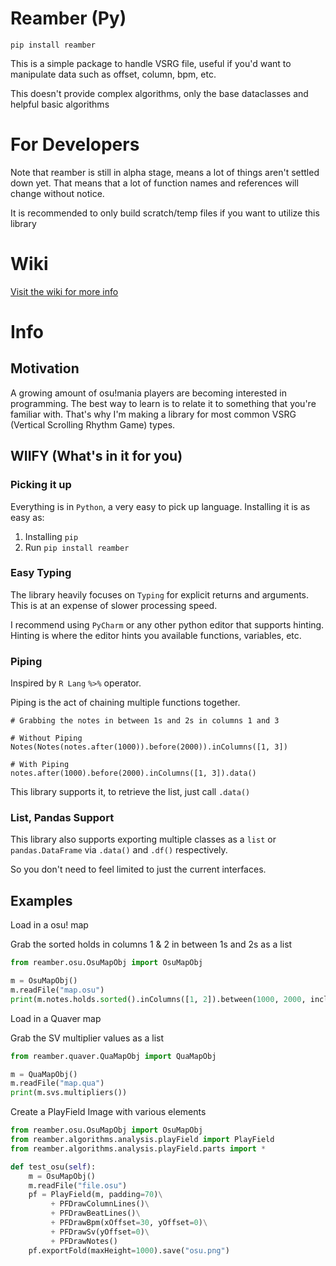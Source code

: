 # Reamber (Py)

`pip install reamber`

This is a simple package to handle VSRG file, useful if you'd want to manipulate data
such as offset, column, bpm, etc.

This doesn't provide complex algorithms, only the base dataclasses and helpful basic
algorithms

# For Developers

Note that reamber is still in alpha stage, means a lot of things aren't settled down
yet. That means that a lot of function names and references will change without notice.

It is recommended to only build scratch/temp files if you want to utilize this library

# Wiki

[Visit the wiki for more info](https://github.com/Eve-ning/reamber_base_py/wiki)

# Info

## Motivation

A growing amount of osu!mania players are becoming interested in programming.
The best way to learn is to relate it to something that you're familiar with.
That's why I'm making a library for most common VSRG (Vertical Scrolling Rhythm Game)
types.

## WIIFY (What's in it for you)

### Picking it up

Everything is in `Python`, a very easy to pick up language. Installing it is as easy as:

1. Installing `pip`
2. Run `pip install reamber`

### Easy Typing

The library heavily focuses on `Typing` for explicit returns and arguments.
This is at an expense of slower processing speed.

I recommend using `PyCharm` or any other python editor that supports hinting.
Hinting is where the editor hints you available functions, variables, etc.

### Piping

Inspired by `R Lang` `%>%` operator.

Piping is the act of chaining multiple functions together.

```
# Grabbing the notes in between 1s and 2s in columns 1 and 3

# Without Piping
Notes(Notes(notes.after(1000)).before(2000)).inColumns([1, 3])

# With Piping
notes.after(1000).before(2000).inColumns([1, 3]).data()
```

This library supports it, to retrieve the list, just call `.data()`

### List, Pandas Support

This library also supports exporting multiple classes as a `list` or `pandas.DataFrame`
via `.data()` and `.df()` respectively.

So you don't need to feel limited to just the current interfaces.

## Examples

Load in a osu! map

Grab the sorted holds in columns 1 & 2 in between 1s and 2s as a list
```python
from reamber.osu.OsuMapObj import OsuMapObj

m = OsuMapObj()
m.readFile("map.osu")
print(m.notes.holds.sorted().inColumns([1, 2]).between(1000, 2000, includeEnds=False).data())
```
Load in a Quaver map

Grab the SV multiplier values as a list
```python
from reamber.quaver.QuaMapObj import QuaMapObj

m = QuaMapObj()
m.readFile("map.qua")
print(m.svs.multipliers())
```

Create a PlayField Image with various elements
```python
from reamber.osu.OsuMapObj import OsuMapObj
from reamber.algorithms.analysis.playField import PlayField
from reamber.algorithms.analysis.playField.parts import *

def test_osu(self):
    m = OsuMapObj()
    m.readFile("file.osu")
    pf = PlayField(m, padding=70)\
         + PFDrawColumnLines()\
         + PFDrawBeatLines()\
         + PFDrawBpm(xOffset=30, yOffset=0)\
         + PFDrawSv(yOffset=0)\
         + PFDrawNotes()
    pf.exportFold(maxHeight=1000).save("osu.png")
```